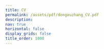 ```yaml
---
title: CV
permalink: /assets/pdf/dongxuzhang_CV.pdf
description:
nav: true
horizontal: false
display_grids: false
title_order: 1000
---
```



